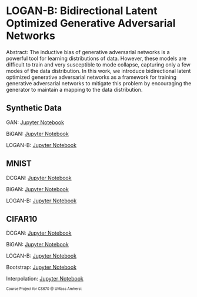 # LOGAN-B: Bidirectional Latent Optimized Generative Adversarial Networks

Abstract: The inductive bias of generative adversarial networks is a powerful tool for learning distributions of data. However, these models are difficult to train and very susceptible to mode collapse, capturing only a few modes of the data distribution. In this work, we introduce bidirectional latent optimized generative adversarial networks as a framework for training generative adversarial networks to mitigate this problem by encouraging the generator to maintain a mapping to the data distribution.

## Synthetic Data

GAN: [Jupyter Notebook](https://sharath.github.io/logan-b/experiments/synthetic/gan.html)

BiGAN: [Jupyter Notebook](https://sharath.github.io/logan-b/experiments/synthetic/bigan.html)

LOGAN-B: [Jupyter Notebook](https://sharath.github.io/logan-b/experiments/synthetic/logan-b.html)

## MNIST

DCGAN: [Jupyter Notebook](https://sharath.github.io/logan-b/experiments/mnist/mnist_dcgan.html)

BiGAN: [Jupyter Notebook](https://sharath.github.io/logan-b/experiments/mnist/mnist_bigan.html)

LOGAN-B: [Jupyter Notebook](https://sharath.github.io/logan-b/experiments/mnist/mnist_logan-b.html)


## CIFAR10

DCGAN: [Jupyter Notebook](https://sharath.github.io/logan-b/experiments/cifar10/cifar10_gan.html)

BiGAN: [Jupyter Notebook](https://sharath.github.io/logan-b/experiments/cifar10/cifar10_bigan.html)

LOGAN-B: [Jupyter Notebook](https://sharath.github.io/logan-b/experiments/cifar10/cifar10_logan-b.html)

Bootstrap: [Jupyter Notebook](https://sharath.github.io/logan-b/experiments/cifar10/bootstrap.html)

Interpolation: [Jupyter Notebook](https://sharath.github.io/logan-b/experiments/cifar10/interpolation.html)


<sub><sup>Course Project for CS670 @ UMass Amherst</sup></sub>
